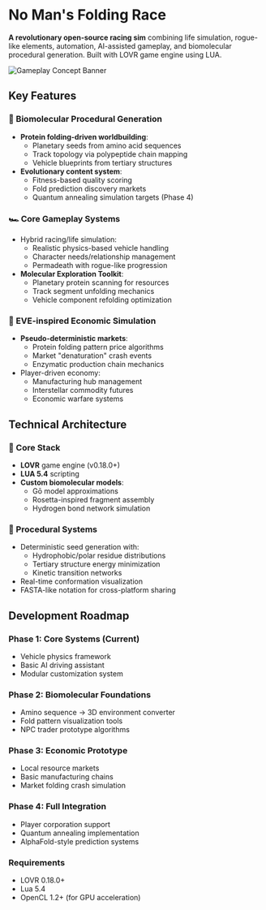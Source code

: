 # No Man's Folding Race
**A revolutionary open-source racing sim** combining life simulation, rogue-like elements, automation, AI-assisted gameplay, and biomolecular procedural generation. Built with LOVR game engine using LUA.

![Gameplay Concept Banner](https://via.placeholder.com/800x200.png?text=Procedural+Racing+Ecosystem)

## Key Features

### 🧬 Biomolecular Procedural Generation
- **Protein folding-driven worldbuilding**:
  - Planetary seeds from amino acid sequences
  - Track topology via polypeptide chain mapping
  - Vehicle blueprints from tertiary structures
- **Evolutionary content system**:
  - Fitness-based quality scoring
  - Fold prediction discovery markets
  - Quantum annealing simulation targets (Phase 4)

### 🏎 Core Gameplay Systems
- Hybrid racing/life simulation:
  - Realistic physics-based vehicle handling
  - Character needs/relationship management
  - Permadeath with rogue-like progression
- **Molecular Exploration Toolkit**:
  - Planetary protein scanning for resources
  - Track segment unfolding mechanics
  - Vehicle component refolding optimization

### 🌌 EVE-inspired Economic Simulation
- **Pseudo-deterministic markets**:
  - Protein folding pattern price algorithms
  - Market "denaturation" crash events
  - Enzymatic production chain mechanics
- Player-driven economy:
  - Manufacturing hub management
  - Interstellar commodity futures
  - Economic warfare systems

## Technical Architecture

### 🔧 Core Stack
- **LOVR** game engine (v0.18.0+)
- **LUA 5.4** scripting
- **Custom biomolecular models**:
  - Gō model approximations
  - Rosetta-inspired fragment assembly
  - Hydrogen bond network simulation

### 🧪 Procedural Systems
- Deterministic seed generation with:
  - Hydrophobic/polar residue distributions
  - Tertiary structure energy minimization
  - Kinetic transition networks
- Real-time conformation visualization
- FASTA-like notation for cross-platform sharing

## Development Roadmap

### Phase 1: Core Systems (Current)
- Vehicle physics framework
- Basic AI driving assistant
- Modular customization system

### Phase 2: Biomolecular Foundations
- Amino sequence → 3D environment converter
- Fold pattern visualization tools
- NPC trader prototype algorithms

### Phase 3: Economic Prototype
- Local resource markets
- Basic manufacturing chains
- Market folding crash simulation

### Phase 4: Full Integration
- Player corporation support
- Quantum annealing implementation
- AlphaFold-style prediction systems

### Requirements
- LOVR 0.18.0+
- Lua 5.4
- OpenCL 1.2+ (for GPU acceleration)
